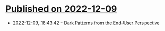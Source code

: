 # [Published on 2022-12-09](index.md)

* [2022-12-09, 18:43:42](https://news.ycombinator.com/item?id=33924961) - [Dark Patterns from the End-User Perspective](https://arxiv.org/abs/2104.12653)
